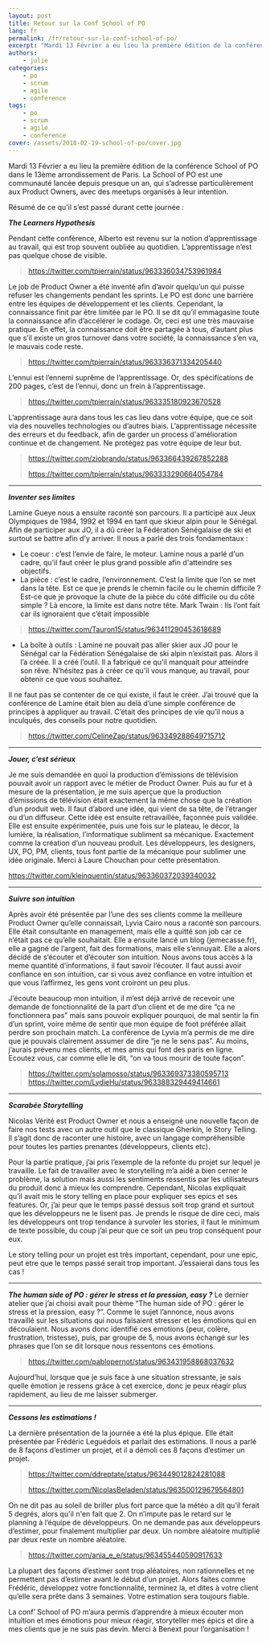 ```yaml
---
layout: post
title: Retour sur la Conf School of PO
lang: fr
permalink: /fr/retour-sur-la-conf-school-of-po/
excerpt: "Mardi 13 Février a eu lieu la première édition de la conférence School of PO dans le 13ème arrondissement de Paris."
authors:
    - julie
categories:
    - po
    - scrum
    - agile
    - conference
tags:
    - po
    - scrum
    - agile
    - conference
cover: /assets/2018-02-19-school-of-po/cover.jpg
---
```


Mardi 13 Février a eu lieu la première édition de la conférence School of PO dans le 13ème arrondissement de Paris. 
La School of PO est une communauté lancée depuis presque un an, qui s’adresse particulièrement aux Product Owners, avec des meetups organisés à leur intention. 

Résumé de ce qu'il s’est passé durant cette journée : 


***The Learners Hypothesis*** 

Pendant cette conférence, Alberto est revenu sur la notion d’apprentissage au travail, qui est trop souvent oubliée au quotidien. L’apprentissage n’est pas quelque chose de visible. 

> https://twitter.com/tpierrain/status/963336034753961984

Le job de Product Owner a été inventé afin d’avoir quelqu’un qui puisse refuser les changements pendant les sprints. Le PO est donc une barrière entre les équipes de développement et les clients. Cependant, la connaissance finit par être limitée par le PO. Il se dit qu’il emmagasine toute la connaissance afin d’accélérer le codage. Or, ceci est une très mauvaise pratique. En effet, la connaissance doit être partagée à tous, d’autant plus que s’il existe un gros turnover dans votre société, la connaissance s’en va, le mauvais code reste. 

> https://twitter.com/tpierrain/status/963336371334205440

L’ennui est l’ennemi suprême de l’apprentissage. Or, des spécifications de 200 pages, c’est de l’ennui, donc un frein à l’apprentissage. 

> https://twitter.com/tpierrain/status/963335180923670528

L’apprentissage aura dans tous les cas lieu dans votre équipe, que ce soit via des nouvelles technologies ou d’autres biais. 
L’apprentissage nécessite des erreurs et du feedback, afin de garder un process d'amélioration continue et de changement. Ne protégez pas votre équipe de leur but. 

> https://twitter.com/ziobrando/status/963366439267852288
> 
> https://twitter.com/tpierrain/status/963333290664054784


----------


***Inventer ses limites*** 

Lamine Gueye nous a ensuite raconté son parcours. Il a participé aux Jeux Olympiques de 1984, 1992 et 1994 en tant que skieur alpin pour le Sénégal. Afin de participer aux JO, il a dû créer la Fédération Sénégalaise de ski et surtout se battre afin d’y arriver. Il nous a parlé des trois fondamentaux : 
- Le coeur :  c’est l’envie de faire, le moteur. Lamine nous a parlé d'un cadre, qu'il faut créer le plus grand possible afin d'atteindre ses objectifs.
- La pièce : c’est le cadre, l’environnement. C’est la limite que l’on se met dans la tête. Est ce que je prends le chemin facile ou le chemin difficile ? Est-ce que je provoque la chute de la pièce du côté difficile ou du côté simple ? Là encore, la limite est dans notre tête. 
Mark Twain : Ils l’ont fait car ils ignoraient que c’était impossible 

> https://twitter.com/Tauron15/status/963411290453618689

- La boîte à outils : Lamine ne pouvait pas aller skier aux JO pour le Sénégal car la Fédération Sénégalaise de ski alpin n’existait pas. Alors il l’a créée. Il a créé l’outil. Il a fabriqué ce qu'il manquait pour atteindre son rêve. N’hésitez pas à créer ce qu'il vous manque, au travail, pour obtenir ce que vous souhaitez. 

Il ne faut pas se contenter de ce qui existe, il faut le créer. 
J’ai trouvé que la conférence de Lamine était bien au delà d’une simple conférence de principes à appliquer au travail. C’était des principes de vie qu’il nous a inculqués, des conseils pour notre quotidien. 

> https://twitter.com/CelineZap/status/963349288649715712


----------


***Jouer, c’est sérieux*** 

Je me suis demandée en quoi la production d’émissions de télévision pouvait avoir un rapport avec le métier de Product Owner. Puis au fur et à mesure de la présentation, je me suis aperçue que la production d’émissions de télévision était exactement la même chose que la création d’un produit web. Il faut d’abord une idée, qui vient de sa tête, de l’étranger ou d’un diffuseur. Cette idée est ensuite retravaillée, façonnée puis validée. Elle est ensuite expérimentée, puis une fois sur le plateau, le décor, la lumière, la réalisation, l’informatique subliment sa mécanique. Exactement comme la création d’un nouveau produit. Les développeurs, les designers, UX, PO, PM, clients, tous font partie de la mécanique pour sublimer une idée originale. Merci à Laure Chouchan pour cette présentation. 


https://twitter.com/kleinquentin/status/963360372039340032


----------


***Suivre son intuition*** 

Après avoir été présentée par l’une des ses clients comme la meilleure Product Owner qu’elle connaissait, Lyvia Cairo nous a raconté son parcours. Elle était consultante en management, mais elle a quitté son job car ce n’était pas ce qu’elle souhaitait. Elle a ensuite lancé un blog (jemecasse.fr), elle a gagné de l’argent, fait des formations, mais elle s’ennuyait. 
Elle a alors décidé de s’écouter et d’écouter son intuition. 
Nous avons tous accès à la meme quantité d’informations, il faut savoir l’écouter. Il faut aussi avoir confiance en son intuition, car si vous avez confiance en votre intuition et que vous l’affirmez, les gens vont croiront un peu plus. 

J’écoute beaucoup mon intuition, il m’est déjà arrivé de recevoir une demande de fonctionnalité de la part d’un client et de me dire “ça ne fonctionnera pas” mais sans pouvoir expliquer pourquoi, de mal sentir la fin d’un sprint, voire même de sentir que mon équipe de foot préférée allait perdre son prochain match. La conférence de Lyvia m’a permis de me dire que je pouvais clairement assumer de dire “je ne le sens pas”. Au moins, j’aurais prévenu mes clients, et mes amis qui font des paris en ligne.
Ecoutez vous, car comme elle le dit, “on va tous mourir de toute façon”.

> https://twitter.com/solamosso/status/963369373380595713
> https://twitter.com/LydieHu/status/963388329449414661


----------


***Scarabée Storytelling*** 

Nicolas Vérité est Product Owner et  nous a enseigné une nouvelle façon de faire nos tests avec un autre outil que le classique Gherkin, le Story Telling. Il s’agit donc de raconter une histoire, avec un langage compréhensible pour toutes les parties prenantes (développeurs, clients etc). 

Pour la partie pratique, j’ai pris l’exemple de la refonte du projet sur lequel je travaille. Le fait de travailler avec le storytelling m’a aidé a bien cerner le problème, la solution mais aussi les sentiments ressentis par les utilisateurs du produit donc à mieux les comprendre. 
Cependant, Nicolas expliquait qu’il avait mis le story telling en place pour expliquer ses epics et ses features. Or, j’ai peur que le temps passé dessus soit trop grand et surtout que les développeurs ne le lisent pas. Je prends le risque de dire ceci, mais les développeurs ont trop tendance à survoler les stories, il faut le minimum de texte possible, du coup j’ai peur que ce soit un peu trop conséquent pour eux.

Le story telling pour un projet est très important, cependant, pour une epic, peut etre que le temps passé serait trop important. J’essaierai dans tous les cas !


----------


***The human side of PO : gérer le stress et la pression, easy ?***
Le dernier atelier que j’ai choisi avait pour thème “The human side of PO : gérer le stress et la pression, easy ?”. Comme le sujet l’annonce, nous avons travaillé sur les situations qui nous faisaient stresser et les émotions qui en découlaient. Nous avons donc identifié ces emotions (peur, colère, frustration, tristesse), puis, par groupe de 5, nous avons échangé sur les phrases que l’on se dit lorsque nous ressentons ces émotions.

> https://twitter.com/pablopernot/status/963431958868037632

Aujourd’hui, lorsque que je suis face à une situation stressante, je sais quelle émotion je ressens grâce à cet exercice, donc je peux réagir plus rapidement, au lieu de me laisser submerger.  


----------


***Cessons les estimations !***  

La dernière présentation de la journée a été la plus épique. Elle était présentée par Frédéric Leguédois et parlait des estimations. Il nous a parlé de 8 façons d’estimer un projet, et il a démoli ces 8 façons d’estimer un projet. 

> https://twitter.com/ddreptate/status/963449012824281088
> 
> https://twitter.com/NicolasBeladen/status/963500129679564801

On ne dit pas au soleil de briller plus fort parce que la météo a dit qu’il ferait 5 degrés, alors qu'il n'en fait que 2. 
On n’impute pas le retard sur le planning à l’équipe de développeurs. 
On ne demande pas aux développeurs d’estimer, pour finalement multiplier par deux. Un nombre aléatoire multiplié par deux reste un nombre aléatoire. 

> https://twitter.com/ania_e_e/status/963455440590917633

La plupart des façons d’estimer sont trop aléatoires, non rationnelles et ne permettent pas d’estimer avant le début d’un projet. Alors faites comme Frédéric, développez votre fonctionnalité, terminez la, et dites à votre client qu’elle sera prête dans 3 semaines. Votre estimation sera toujours fiable. 


La conf’ School of PO m’aura permis d’apprendre à mieux écouter mon intuition et mes émotions pour mieux réagir, storyteller mes épics et dire a mes clients que je ne suis pas devin. Merci à Benext pour l’organisation ! 

